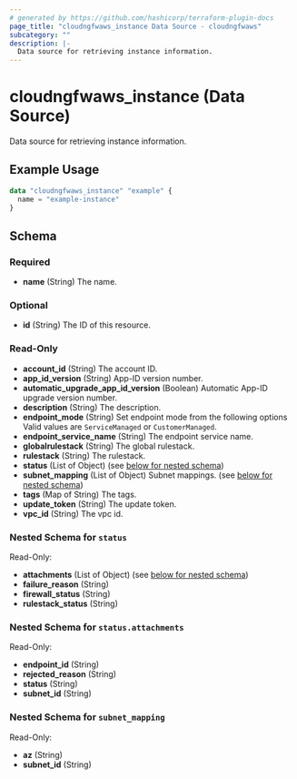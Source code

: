 ```yaml
---
# generated by https://github.com/hashicorp/terraform-plugin-docs
page_title: "cloudngfwaws_instance Data Source - cloudngfwaws"
subcategory: ""
description: |-
  Data source for retrieving instance information.
---
```


# cloudngfwaws_instance (Data Source)

Data source for retrieving instance information.

## Example Usage

```terraform
data "cloudngfwaws_instance" "example" {
  name = "example-instance"
}
```

<!-- schema generated by tfplugindocs -->
## Schema

### Required

- **name** (String) The name.

### Optional

- **id** (String) The ID of this resource.

### Read-Only

- **account_id** (String) The account ID.
- **app_id_version** (String) App-ID version number.
- **automatic_upgrade_app_id_version** (Boolean) Automatic App-ID upgrade version number.
- **description** (String) The description.
- **endpoint_mode** (String) Set endpoint mode from the following options Valid values are `ServiceManaged` or `CustomerManaged`.
- **endpoint_service_name** (String) The endpoint service name.
- **globalrulestack** (String) The global rulestack.
- **rulestack** (String) The rulestack.
- **status** (List of Object) (see [below for nested schema](#nestedatt--status))
- **subnet_mapping** (List of Object) Subnet mappings. (see [below for nested schema](#nestedatt--subnet_mapping))
- **tags** (Map of String) The tags.
- **update_token** (String) The update token.
- **vpc_id** (String) The vpc id.

<a id="nestedatt--status"></a>
### Nested Schema for `status`

Read-Only:

- **attachments** (List of Object) (see [below for nested schema](#nestedobjatt--status--attachments))
- **failure_reason** (String)
- **firewall_status** (String)
- **rulestack_status** (String)

<a id="nestedobjatt--status--attachments"></a>
### Nested Schema for `status.attachments`

Read-Only:

- **endpoint_id** (String)
- **rejected_reason** (String)
- **status** (String)
- **subnet_id** (String)



<a id="nestedatt--subnet_mapping"></a>
### Nested Schema for `subnet_mapping`

Read-Only:

- **az** (String)
- **subnet_id** (String)


